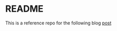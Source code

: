 # README

This is a reference repo for the following blog [post](https://marouenbousnina.com/tutorials/2019-10-27-background-job-introduction/)

